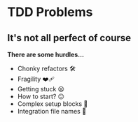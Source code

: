 # TDD Problems

<v-clicks>

## It's not all perfect of course

**There are some hurdles...**

</v-clicks>

<v-clicks>

- Chonky refactors 🛠️
- Fragility ❤️‍🩹
- Getting stuck 😫
- How to start? 😕
- Complex setup blocks 🫤
- Integration file names 🤔

</v-clicks>

<!--
- Chonk => big updates to structure and implementation can mean updating lots of unit tests
- Fragile => if not well designed, one production-code change impacts many tests - need clean tests
  - Tests should conform to SRP and SOC so that the fewest tests fail when we change requirements
  - Unclear if/where bugs are
- Stuck => hit a point where iteration doesn't work, need to reimplement whole thing
- Starting => get confused about the first test or next test to write
- Integration => how to structure them, not like unit tests

-->
